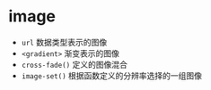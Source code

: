 # image

- `url` 数据类型表示的图像
- `<gradient>` 渐变表示的图像
- `cross-fade()` 定义的图像混合
- `image-set()` 根据函数定义的分辨率选择的一组图像



